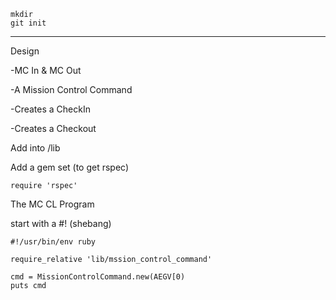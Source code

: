 
    mkdir
    git init
    
_____

Design 

-MC In & MC Out

-A Mission Control Command

-Creates a CheckIn

-Creates a Checkout


Add into /lib

Add a gem set (to get rspec)

    require 'rspec'
    
    
The MC CL Program

start with a #! (shebang)
    
    #!/usr/bin/env ruby
 
    require_relative 'lib/mssion_control_command'      
    
    cmd = MissionControlCommand.new(AEGV[0)    
    puts cmd
    
    



    